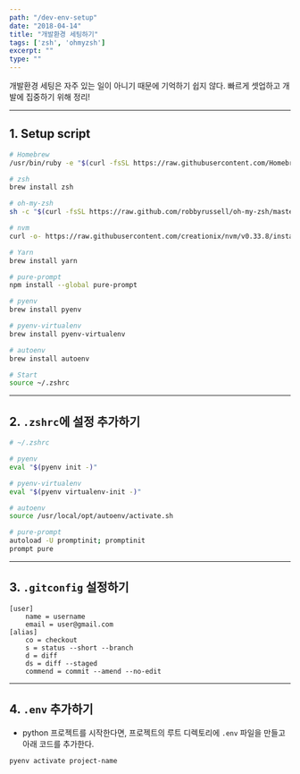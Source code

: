 ```yaml
---
path: "/dev-env-setup"
date: "2018-04-14"
title: "개발환경 세팅하기"
tags: ['zsh', 'ohmyzsh']
excerpt: ""
type: ""
---
```


개발환경 세팅은 자주 있는 일이 아니기 때문에 기억하기 쉽지 않다. 빠르게 셋업하고 개발에 집중하기 위해 정리!

---

## 1. Setup script

```bash
# Homebrew
/usr/bin/ruby -e "$(curl -fsSL https://raw.githubusercontent.com/Homebrew/install/master/install)"

# zsh
brew install zsh

# oh-my-zsh
sh -c "$(curl -fsSL https://raw.github.com/robbyrussell/oh-my-zsh/master/tools/install.sh)"

# nvm
curl -o- https://raw.githubusercontent.com/creationix/nvm/v0.33.8/install.sh | bash

# Yarn
brew install yarn

# pure-prompt
npm install --global pure-prompt

# pyenv
brew install pyenv

# pyenv-virtualenv
brew install pyenv-virtualenv

# autoenv
brew install autoenv

# Start
source ~/.zshrc
```

---

## 2. `.zshrc`에 설정 추가하기

```bash
# ~/.zshrc

# pyenv
eval "$(pyenv init -)"

# pyenv-virtualenv
eval "$(pyenv virtualenv-init -)"

# autoenv
source /usr/local/opt/autoenv/activate.sh

# pure-prompt
autoload -U promptinit; promptinit
prompt pure
```

---

## 3. `.gitconfig` 설정하기

```
[user]
	name = username
	email = user@gmail.com
[alias]
	co = checkout
	s = status --short --branch
	d = diff
	ds = diff --staged
	commend = commit --amend --no-edit
```

---

## 4. `.env` 추가하기
- python 프로젝트를 시작한다면, 프로젝트의 루트 디렉토리에 `.env` 파일을 만들고 아래 코드를 추가한다.

```
pyenv activate project-name
```
